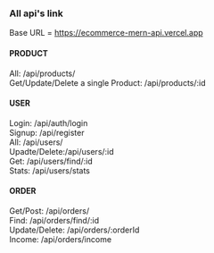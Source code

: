 <h3> All api's link </h3>


Base URL = https://ecommerce-mern-api.vercel.app

<h4> PRODUCT </h4>
All: /api/products/ </br>
Get/Update/Delete a single Product: /api/products/:id  </br>

<h4>USER</h4>
Login: /api/auth/login  </br>
Signup: /api/register  </br>
All: /api/users/  </br>
Upadte/Delete:/api/users/:id  </br>
Get: /api/users/find/:id  </br>
Stats: /api/users/stats  </br>


<h4>ORDER</h4>
Get/Post: /api/orders/  </br>
Find: /api/orders/find/:id  </br>
Update/Delete: /api/orders/:orderId  </br>
Income: /api/orders/income  </br>






